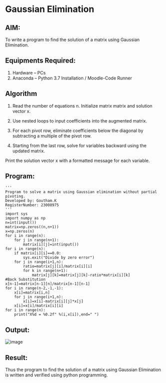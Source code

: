# Gaussian Elimination

## AIM:
To write a program to find the solution of a matrix using Gaussian Elimination.

## Equipments Required:
1. Hardware – PCs
2. Anaconda – Python 3.7 Installation / Moodle-Code Runner

## Algorithm
1. Read the number of equations n. Initialize matrix matrix and solution vector x.

2. Use nested loops to input coefficients into the augmented matrix.

3. For each pivot row, eliminate coefficients below the diagonal by subtracting a multiple of the pivot row.

4. Starting from the last row, solve for variables backward using the updated matrix.

 Print the solution vector x with a formatted message for each variable.

## Program:
```
'''
Program to solve a matrix using Gaussian elimination without partial pivoting.
Developed by: Goutham.K
RegisterNumber: 23008975
'''
import sys
import numpy as np
n=int(input())
matrix=np.zeros((n,n+1))
x=np.zeros(n)
for i in range(n):
    for j in range(n+1):
        matrix[i][j]=int(input())
for i in range(n):
    if matrix[i][i]==0.0:
        sys.exit("Divide by zero error")
    for j in range(i+1,n):
        ratio=matrix[j][i]/matrix[i][i]
        for k in range(n+1):
            matrix[j][k]=matrix[j][k]-ratio*matrix[i][k]
#Back Substitution
x[n-1]=matrix[n-1][n]/matrix[n-1][n-1]
for i in range(n-2,-1,-1):
    x[i]=matrix[i,n]
    for j in range(i+1,n):
        x[i]=x[i]-matrix[i][j]*x[j]
    x[i]=x[i]/matrix[i][i]
for i in range(n):
    print("X%d = %0.2f" %(i,x[i]),end=" ")
```
## Output:
![image](https://github.com/Goutham2306/Gaussian/assets/138971154/3330d94f-9ce1-4856-a04e-6bf59ad53156)


## Result:
Thus the program to find the solution of a matrix using Gaussian Elimination is written and verified using python programming.

